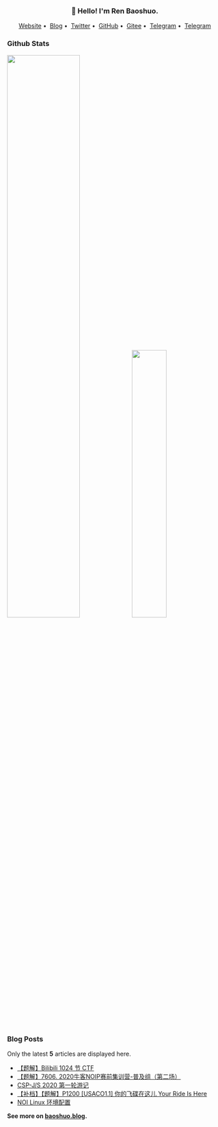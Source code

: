<h3 align="center">👋 Hello! I'm Ren Baoshuo.</h3>

<p align="center">
<a href="https://baoshuo.ren">Website</a>&nbsp;•&nbsp;
<a href="https://baoshuo.blog">Blog</a>&nbsp;•&nbsp;
<a href="https://twitter.com/renbaoshuo">Twitter</a>&nbsp;•&nbsp;
<a href="https://github.com/renbaoshuo">GitHub</a>&nbsp;•&nbsp;
<a href="https://gitee.com/renbaoshuo">Gitee</a>&nbsp;•&nbsp;
<a href="https://t.me/baoshuo">Telegram</a>&nbsp;•&nbsp;
<a href="https://baoshuo.ren/about.html">Telegram</a>
</p>

<p id="baoshuo-age" align="center" style="display: none;"></p>

### Github Stats

<a href="https://github.com/renbaoshuo"><img src="https://github-readme-stats.vercel.app/api?username=renbaoshuo&show_icons=true&layout=compact&count_private=true&hide_title=true&theme=default" style="width: 58%; max-width: 58%; min-width: 58%;"><img src="https://github-readme-stats.vercel.app/api/top-langs/?username=renbaoshuo&layout=compact&count_private=true&theme=default" style="width: 40%; max-width: 40%; min-width: 40%;"></a>

### Blog Posts

Only the latest **5** articles are displayed here.

<!--START_SECTION:posts-->
* [【题解】Bilibili 1024 节 CTF](https:&#x2F;&#x2F;baoshuo.blog&#x2F;post&#x2F;miYNmmHLt&#x2F;)
* [【题解】7606. 2020牛客NOIP赛前集训营-普及组（第二场）](https:&#x2F;&#x2F;baoshuo.blog&#x2F;post&#x2F;DCpFAwc1x&#x2F;)
* [CSP-J&#x2F;S 2020 第一轮游记](https:&#x2F;&#x2F;baoshuo.blog&#x2F;post&#x2F;HfCvGHpdP&#x2F;)
* [【补档】【题解】P1200 [USACO1.1] 你的飞碟在这儿 Your Ride Is Here](https:&#x2F;&#x2F;baoshuo.blog&#x2F;post&#x2F;E3NP3ip7r&#x2F;)
* [NOI Linux 环境配置](https:&#x2F;&#x2F;baoshuo.blog&#x2F;post&#x2F;qrEx3ihcz&#x2F;)
<!--END_SECTION:posts-->

**See more on [baoshuo.blog](https://baoshuo.blog).**
